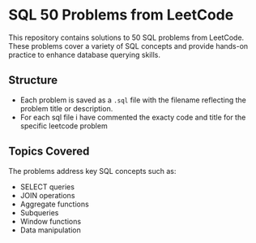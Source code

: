 # SQL 50 Problems from LeetCode  

This repository contains solutions to 50 SQL problems from LeetCode. These problems cover a variety of SQL concepts and provide hands-on practice to enhance database querying skills.  

## Structure  
- Each problem is saved as a `.sql` file with the filename reflecting the problem title or description.  
- For each sql file i have commented the exacty code and title for the specific leetcode problem

## Topics Covered  
The problems address key SQL concepts such as:  
- SELECT queries  
- JOIN operations  
- Aggregate functions  
- Subqueries  
- Window functions  
- Data manipulation  
